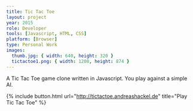```yaml
---
title: Tic Tac Toe
layout: project
year: 2015
role: Developer
tools: [Javascript, HTML, CSS]
platform: [Browser]
type: Personal Work
images:
  thumb.jpg: { width: 640, height: 320 }
  tictactoe1.png: { width: 1208, height: 874 }
---
```

A Tic Tac Toe game clone written in Javascript. You play against a simple AI.

{% include button.html url="http://tictactoe.andreashackel.de" title="Play Tic Tac Toe" %}
